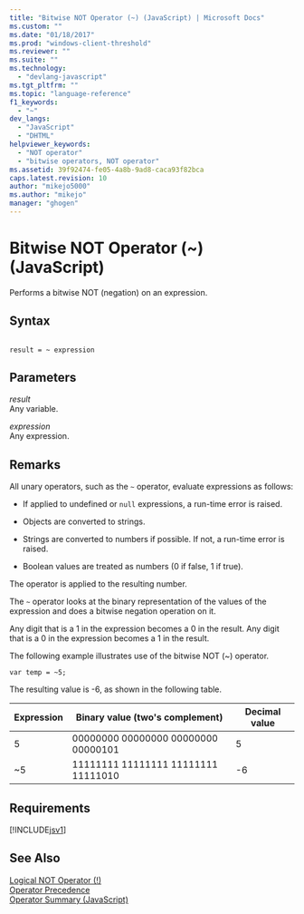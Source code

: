 ```yaml
---
title: "Bitwise NOT Operator (~) (JavaScript) | Microsoft Docs"
ms.custom: ""
ms.date: "01/18/2017"
ms.prod: "windows-client-threshold"
ms.reviewer: ""
ms.suite: ""
ms.technology: 
  - "devlang-javascript"
ms.tgt_pltfrm: ""
ms.topic: "language-reference"
f1_keywords: 
  - "~"
dev_langs: 
  - "JavaScript"
  - "DHTML"
helpviewer_keywords: 
  - "NOT operator"
  - "bitwise operators, NOT operator"
ms.assetid: 39f92474-fe05-4a8b-9ad8-caca93f82bca
caps.latest.revision: 10
author: "mikejo5000"
ms.author: "mikejo"
manager: "ghogen"
---
```

# Bitwise NOT Operator (~) (JavaScript)
Performs a bitwise NOT (negation) on an expression.  
  
## Syntax  
  
```  
  
result = ~ expression  
```  
  
## Parameters  
 *result*  
 Any variable.  
  
 *expression*  
 Any expression.  
  
## Remarks  
 All unary operators, such as the `~` operator, evaluate expressions as follows:  
  
-   If applied to undefined or `null` expressions, a run-time error is raised.  
  
-   Objects are converted to strings.  
  
-   Strings are converted to numbers if possible. If not, a run-time error is raised.  
  
-   Boolean values are treated as numbers (0 if false, 1 if true).  
  
 The operator is applied to the resulting number.  
  
 The `~` operator looks at the binary representation of the values of the expression and does a bitwise negation operation on it.  
  
 Any digit that is a 1 in the expression becomes a 0 in the result. Any digit that is a 0 in the expression becomes a 1 in the result.  
  
 The following example illustrates use of the bitwise NOT (~) operator.  
  
```  
var temp = ~5;  
```  
  
 The resulting value is -6, as shown in the following table.  
  
|Expression|Binary value (two's complement)|Decimal value|  
|----------------|---------------------------------------|-------------------|  
|5|00000000 00000000 00000000 00000101|5|  
|~5|11111111 11111111 11111111 11111010|-6|  
  
## Requirements  
 [!INCLUDE[jsv1](../../javascript/misc/includes/jsv1-md.md)]  
  
## See Also  
 [Logical NOT Operator (!)](../../javascript/reference/logical-not-operator-decrement-exclpt-javascript.md)   
 [Operator Precedence](../../javascript/operator-subtractprecedence-javascript.md)   
 [Operator Summary (JavaScript)](../../javascript/misc/operator-subtractsummary-javascript.md)
